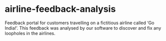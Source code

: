# airline-feedback-analysis
Feedback portal for customers travelling on a fictitious airline called ‘Go India!’. This feedback was analysed by our software to discover and fix any loopholes in the airlines.
